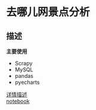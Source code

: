 # 去哪儿网景点分析

## 描述

**主要使用**

- Scrapy
- MySQL
- pandas
- pyecharts

[详情描述](https://github.com/sunxiaolong321/Qunar/blob/master/picture/README.md)  
[notebook](https://nbviewer.jupyter.org/github/sunxiaolong321/Qunar/blob/master/qunar.ipynb)
